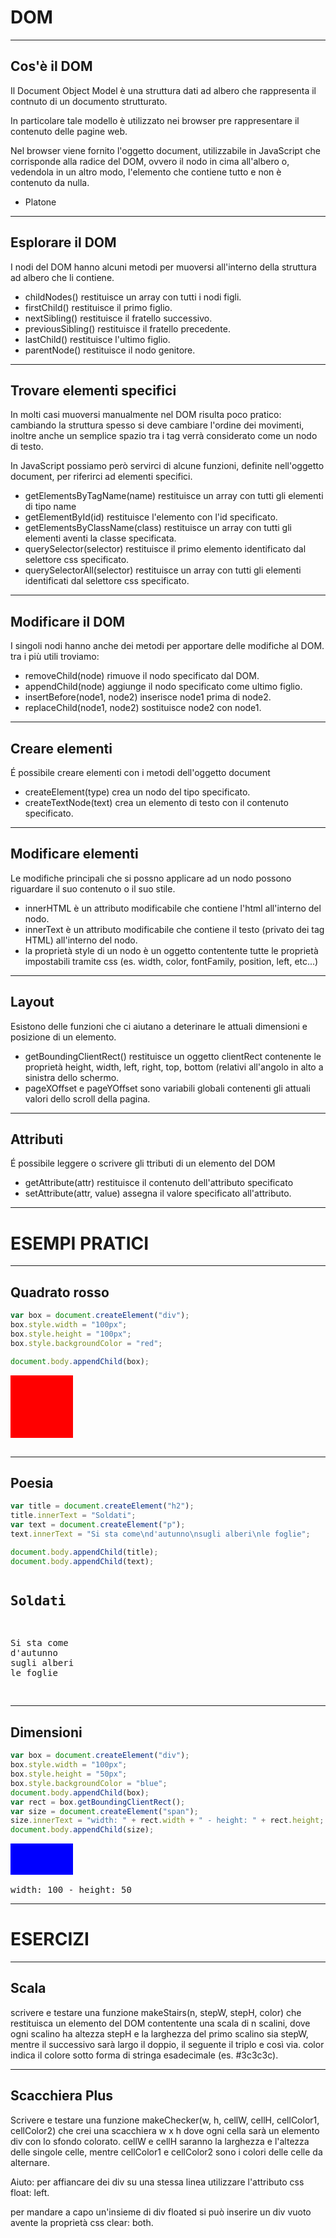 DOM
===


----


Cos'è il DOM
------------
Il Document Object Model è una struttura dati ad albero che rappresenta il
contnuto di un documento strutturato.

In particolare tale modello è utilizzato nei browser pre rappresentare il
contenuto delle pagine web.

Nel browser viene fornito l'oggetto document, utilizzabile in JavaScript che
corrisponde alla radice del DOM, ovvero il nodo in cima all'albero o, vedendola
in un altro modo, l'elemento che contiene tutto e non è contenuto da nulla.
- Platone


----


Esplorare il DOM
----------------
I nodi del DOM hanno alcuni metodi per muoversi all'interno della struttura ad
albero che li contiene.

- childNodes() restituisce un array con tutti i nodi figli.
- firstChild() restituisce il primo figlio.
- nextSibling() restituisce il fratello successivo.
- previousSibling() restituisce il fratello precedente.
- lastChild() restituisce l'ultimo figlio.
- parentNode() restituisce il nodo genitore.

----


Trovare elementi specifici
--------------------------
In molti casi muoversi manualmente nel DOM risulta poco pratico: cambiando la
struttura spesso si deve cambiare l'ordine dei movimenti, inoltre anche un
semplice spazio tra i tag verrà considerato come un nodo di testo.

In JavaScript possiamo però servirci di alcune funzioni, definite nell'oggetto
document, per riferirci ad elementi specifici.

- getElementsByTagName(name) restituisce un array con tutti gli elementi di tipo
  name
- getElementById(id) restituisce l'elemento con l'id specificato.
- getElementsByClassName(class) restituisce un array con tutti gli elementi
  aventi la classe specificata.
- querySelector(selector) restituisce il primo elemento identificato dal
  selettore css specificato.
- querySelectorAll(selector) restituisce un array con tutti gli elementi
  identificati dal selettore css specificato.


----


Modificare il DOM
-----------------
I singoli nodi hanno anche dei metodi per apportare delle modifiche al DOM.
tra i più utili troviamo:

- removeChild(node) rimuove il nodo specificato dal DOM.
- appendChild(node) aggiunge il nodo specificato come ultimo figlio.
- insertBefore(node1, node2) inserisce node1 prima di node2.
- replaceChild(node1, node2) sostituisce node2 con node1.


----


Creare elementi
---------------
É possibile creare elementi con i metodi dell'oggetto document

- createElement(type) crea un nodo del tipo specificato.
- createTextNode(text) crea un elemento di testo con il contenuto specificato.


----


Modificare elementi
-------------------
Le modifiche principali che si possno applicare ad un nodo possono riguardare
il suo contenuto o il suo stile.

- innerHTML è un attributo modificabile che contiene l'html all'interno del nodo.
- innerText è un attributo modificabile che contiene il testo (privato dei tag
  HTML) all'interno del nodo.
- la proprietà style di un nodo è un oggetto contentente tutte le proprietà
  impostabili tramite css (es. width, color, fontFamily, position, left, etc...)


----


Layout
------
Esistono delle funzioni che ci aiutano a deterinare le attuali dimensioni e
posizione di un elemento.

- getBoundingClientRect() restituisce un oggetto clientRect contenente le
  proprietà height, width, left, right, top, bottom (relativi all'angolo in alto
  a sinistra dello schermo.
- pageXOffset e pageYOffset sono variabili globali contenenti gli attuali valori
  dello scroll della pagina.


----


Attributi
---------
É possibile leggere o scrivere gli ttributi di un elemento del DOM

- getAttribute(attr) restituisce il contenuto dell'attributo specificato
- setAttribute(attr, value) assegna il valore specificato all'attributo.


---


ESEMPI PRATICI
==============


----


Quadrato rosso
--------------
```javascript
var box = document.createElement("div");
box.style.width = "100px";
box.style.height = "100px";
box.style.backgroundColor = "red";

document.body.appendChild(box);
```

<pre>
<div style="width:100px;height:100px;background-color:red;"></div>
</pre>


----


Poesia
------
```javascript
var title = document.createElement("h2");
title.innerText = "Soldati";
var text = document.createElement("p");
text.innerText = "Si sta come\nd'autunno\nsugli alberi\nle foglie";

document.body.appendChild(title);
document.body.appendChild(text);
```

<pre>
<h2>Soldati</h2>
<p>Si sta come
d'autunno
sugli alberi
le foglie</p>
</pre>


----


Dimensioni
----------
```javascript
var box = document.createElement("div");
box.style.width = "100px";
box.style.height = "50px";
box.style.backgroundColor = "blue";
document.body.appendChild(box);
var rect = box.getBoundingClientRect();
var size = document.createElement("span");
size.innerText = "width: " + rect.width + " - height: " + rect.height;
document.body.appendChild(size);
```

<pre>
<div style="width:100px;height:50px;background-color:blue"></div>
<span>width: 100 - height: 50</span>
</pre>


---


ESERCIZI
========


----


Scala
-----
scrivere e testare una funzione makeStairs(n, stepW, stepH, color) che
restituisca un elemento del DOM contentente una scala di n scalini, dove ogni
scalino ha altezza stepH e la larghezza del primo scalino sia stepW, mentre il
successivo sarà largo il doppio, il seguente il triplo e così via.
color indica il colore sotto forma di stringa esadecimale (es. #3c3c3c).


----


Scacchiera Plus
---------------
Scrivere e testare una funzione makeChecker(w, h, cellW, cellH, cellColor1, cellColor2)
che crei una scacchiera w x h dove ogni cella sarà un elemento div con lo sfondo
colorato. cellW e cellH saranno la larghezza e l'altezza delle singole celle,
mentre cellColor1 e cellColor2 sono i colori delle celle da alternare.

Aiuto: per affiancare dei div su una stessa linea utilizzare l'attributo css
float: left.

per mandare a capo un'insieme di div floated si può inserire un div vuoto
avente la proprietà css clear: both.
